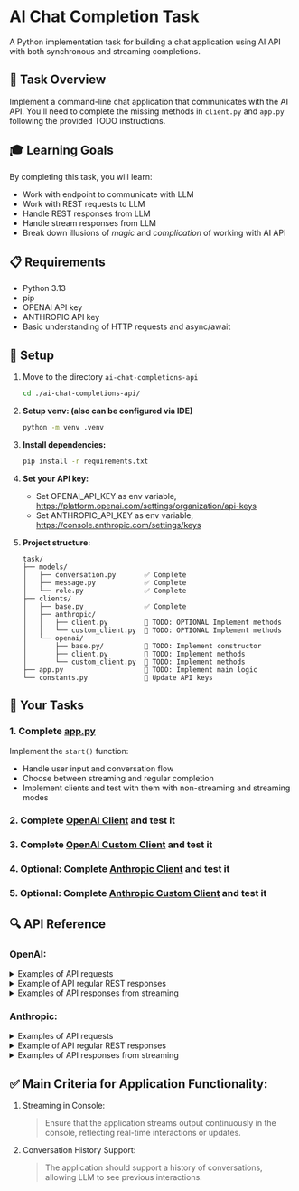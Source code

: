 # AI Chat Completion Task

A Python implementation task for building a chat application using AI API with both synchronous and streaming completions.

## 🎯 Task Overview

Implement a command-line chat application that communicates with the AI API. You'll need to complete the missing methods in `client.py` and `app.py` following the provided TODO instructions.

## 🎓 Learning Goals

By completing this task, you will learn:
- Work with endpoint to communicate with LLM
- Work with REST requests to LLM
- Handle REST responses from LLM
- Handle stream responses from LLM
- Break down illusions of *magic* and *complication* of working with AI API


## 📋 Requirements

- Python 3.13
- pip
- OPENAI API key
- ANTHROPIC API key
- Basic understanding of HTTP requests and async/await

## 🔧 Setup
1. Move to the directory `ai-chat-completions-api`
   ```bash
   cd ./ai-chat-completions-api/
   ```
2. **Setup venv: (also can be configured via IDE)**
   ```bash
   python -m venv .venv
   ```
3. **Install dependencies:**
   ```bash
   pip install -r requirements.txt
   ```

4. **Set your API key:**
    - Set OPENAI_API_KEY as env variable, https://platform.openai.com/settings/organization/api-keys
    - Set ANTHROPIC_API_KEY as env variable, https://console.anthropic.com/settings/keys

5. **Project structure:**
   ```
   task/
   ├── models/
   │   ├── conversation.py       ✅ Complete
   │   ├── message.py            ✅ Complete  
   │   └── role.py               ✅ Complete
   ├── clients/              
   │   ├── base.py               ✅ Complete
   │   ├── anthropic/    
   │   │   ├── client.py         🚧 TODO: OPTIONAL Implement methods
   │   │   └── custom_client.py  🚧 TODO: OPTIONAL Implement methods
   │   └── openai/    
   │       ├── base.py/          🚧 TODO: Implement constructor
   │       ├── client.py         🚧 TODO: Implement methods
   │       └── custom_client.py  🚧 TODO: Implement methods
   ├── app.py                    🚧 TODO: Implement main logic
   └── constants.py              🚧 Update API keys
   ```

## 📝 Your Tasks

### 1. Complete [app.py](app.py)
Implement the `start()` function:

- Handle user input and conversation flow
- Choose between streaming and regular completion
- Implement clients and test with them with non-streaming and streaming modes

### 2. Complete [OpenAI Client](clients/openai/client.py) and test it
### 3. Complete [OpenAI Custom Client](clients/openai/custom_client.py) and test it
### 4. Optional: Complete [Anthropic Client](clients/anthropic/client.py) and test it
### 5. Optional: Complete [Anthropic Custom Client](clients/anthropic/custom_client.py) and test it


## 🔍 API Reference

### OpenAI:

<details> 
<summary>Examples of  API requests</summary>

**Only required fields in request body:**
```json
{
  "messages": [
    {
      "role": "system",
      "content": "You are a helpful assistant."
    },
    {
      "role": "user",
      "content": "What is the capital of France?"
    }
  ]
}
```

Full request:
```
POST https://api.openai.com/v1/chat/completions
Authorization: Bearer {YOUR_API_KEY}
Content-Type: application/json

{
  "model": "gpt-5",
  "messages": [
    {
      "role": "system",
      "content": "You are a helpful assistant."
    },
    {
      "role": "user",
      "content": "What is the capital of France?"
    }
  ],
  "stream": true
}
```

</details> 

<details> 
<summary>Example of API regular REST responses</summary>

```json
{
  "id": "chatcmpl-C4A56QmyOUaHa3OIP16xAWj2HI59x",
  "object": "chat.completion",
  "created": 1755108100,
  "model": "gpt-5-2025-08-07",
  "choices": [
    {
      "index": 0,
      "message": {
        "role": "assistant",
        "content": "Hi! How can I help you today?",
        "refusal": null,
        "annotations": []
      },
      "finish_reason": "stop"
    }
  ],
  "usage": {
    "prompt_tokens": 24,
    "completion_tokens": 82,
    "total_tokens": 106,
    "prompt_tokens_details": {
      "cached_tokens": 0,
      "audio_tokens": 0
    },
    "completion_tokens_details": {
      "reasoning_tokens": 64,
      "audio_tokens": 0,
      "accepted_prediction_tokens": 0,
      "rejected_prediction_tokens": 0
    }
  },
  "service_tier": "default",
  "system_fingerprint": null
}
```

</details> 


<details> 
<summary>Examples of  API responses from streaming</summary>

<b>Pay attention that it starts from 'data: ' (it has 6 chars and then content)</b>

```
data: {
  "id": "chatcmpl-C4A7ZT30FfXfWmUPW4n9nC4jY1Xbl",
  "object": "chat.completion.chunk",
  "created": 1755108253,
  "model": "gpt-5-2025-08-07",
  "service_tier": "default",
  "system_fingerprint": null,
  "choices": [
    {
      "index": 0,
      "delta": {
        "role": "assistant",
        "content": "",
        "refusal": null
      },
      "finish_reason": null
    }
  ],
  "obfuscation": "zjRx6ql"
}
```

```
data: {
  "id": "chatcmpl-C4A7ZT30FfXfWmUPW4n9nC4jY1Xbl",
  "object": "chat.completion.chunk",
  "created": 1755108253,
  "model": "gpt-5-2025-08-07",
  "service_tier": "default",
  "system_fingerprint": null,
  "choices": [
    {
      "index": 0,
      "delta": {
        "content": "Hi"
      },
      "finish_reason": null
    }
  ],
  "obfuscation": "5iKK3Ix"
}
```

```
data: {
  "id": "chatcmpl-C4A7ZT30FfXfWmUPW4n9nC4jY1Xbl",
  "object": "chat.completion.chunk",
  "created": 1755108253,
  "model": "gpt-5-2025-08-07",
  "service_tier": "default",
  "system_fingerprint": null,
  "choices": [
    {
      "index": 0,
      "delta": {
        "content": "!"
      },
      "finish_reason": null
    }
  ],
  "obfuscation": "6RYfHQT2"
}
```

```
data: {
  "id": "chatcmpl-C4A7ZT30FfXfWmUPW4n9nC4jY1Xbl",
  "object": "chat.completion.chunk",
  "created": 1755108253,
  "model": "gpt-5-2025-08-07",
  "service_tier": "default",
  "system_fingerprint": null,
  "choices": [
    {
      "index": 0,
      "delta": {},
      "finish_reason": "stop"
    }
  ],
  "obfuscation": "qfd"
}
```

When streaming is finished it returns `[DONE]`
```
data: [DONE]
```
</details> 

### Anthropic:

<details> 
<summary>Examples of API requests</summary>

**Only required fields in request body:**

```json
{
  "model": "claude-sonnet-4-20250514",
  "max_tokens": 1024,
  "messages": [
    {
      "role": "user",
      "content": "Hello, world"
    }
  ]
}
```

Full request:
```
POST https://api.anthropic.com/v1/messages
x-api-key: {YOUR_API_KEY}
anthropic-version: 2023-06-01
Content-Type: application/json

{
    "model": "claude-sonnet-4-20250514",
    "system": "This is a SYSTEM prompt",
    "max_tokens": 1024,
    "messages": [
        {"role": "user", "content": "Hello, world"}
    ]
}
```
</details> 

<details> 
<summary>Example of API regular REST responses</summary>

```json
{
  "id": "msg_01LZe5JV2gug5qHHubqE7s2A",
  "type": "message",
  "role": "assistant",
  "model": "claude-sonnet-4-20250514",
  "content": [
    {
      "type": "text",
      "text": "Hello! How can I help you today?"
    }
  ],
  "stop_reason": "end_turn",
  "stop_sequence": null,
  "usage": {
    "input_tokens": 21,
    "cache_creation_input_tokens": 0,
    "cache_read_input_tokens": 0,
    "output_tokens": 12,
    "service_tier": "standard"
  }
}
```

</details> 

<details> 
<summary>Examples of API responses from streaming</summary>

<b>Pay attention that it starts from 'data: ' (it has 6 chars and then content)</b>

```
data: {
  "type": "message_start",
  "message": {
    "id": "msg_01VoDNeSvgTZ9us7PbpUSCZn",
    "type": "message",
    "role": "assistant",
    "model": "claude-sonnet-4-20250514",
    "content": [],
    "stop_reason": null,
    "stop_sequence": null,
    "usage": {
      "input_tokens": 21,
      "cache_creation_input_tokens": 0,
      "cache_read_input_tokens": 0,
      "output_tokens": 8,
      "service_tier": "standard"
    }
  }
}
```

```
data: {
  "type": "content_block_start",
  "index": 0,
  "content_block": {
    "type": "text",
    "text": ""
  }
}
```

```
data: {
  "type": "ping"
}
```

```
data: {
  "type": "content_block_delta",
  "index": 0,
  "delta": {
    "type": "text_delta",
    "text": "Hello! How can I help you today"
  }
}
```

```
data: {
  "type": "content_block_delta",
  "index": 0,
  "delta": {
    "type": "text_delta",
    "text": "?"
  }
}
```

```
data: {
  "type": "content_block_stop",
  "index": 0
}
```

```
data: {
  "type": "message_delta",
  "delta": {
    "stop_reason": "end_turn",
    "stop_sequence": null
  },
  "usage": {
    "output_tokens": 12
  }
}
```

When streaming is finished it returns json with type `message_stop`
```
data: {
  "type": "message_stop"
}
```
</details> 

## ✅ Main Criteria for Application Functionality:

1. Streaming in Console:
   > Ensure that the application streams output continuously in the console, reflecting real-time interactions or updates.

2. Conversation History Support:
   > The application should support a history of conversations, allowing LLM to see previous interactions.
   